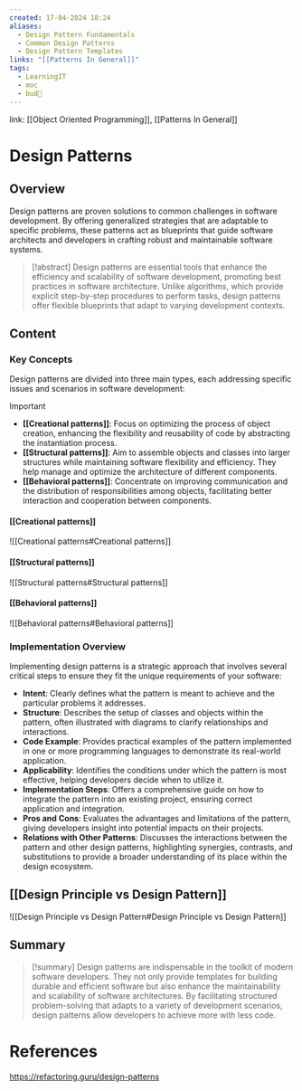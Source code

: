 ```yaml
---
created: 17-04-2024 18:24
aliases:
  - Design Pattern Fundamentals
  - Common Design Patterns
  - Design Pattern Templates
links: "[[Patterns In General]]"
tags:
  - LearningIT
  - moc
  - bud🌿
---
```

link: [[Object Oriented Programming]], [[Patterns In General]]

# Design Patterns

## Overview

Design patterns are proven solutions to common challenges in software development. By offering generalized strategies that are adaptable to specific problems, these patterns act as blueprints that guide software architects and developers in crafting robust and maintainable software systems.

> [!abstract] 
> Design patterns are essential tools that enhance the efficiency and scalability of software development, promoting best practices in software architecture. Unlike algorithms, which provide explicit step-by-step procedures to perform tasks, design patterns offer flexible blueprints that adapt to varying development contexts.

## Content

### Key Concepts

Design patterns are divided into three main types, each addressing specific issues and scenarios in software development:

> [!important]
> 
> - **[[Creational patterns]]**: Focus on optimizing the process of object creation, enhancing the flexibility and reusability of code by abstracting the instantiation process.
> - **[[Structural patterns]]**: Aim to assemble objects and classes into larger structures while maintaining software flexibility and efficiency. They help manage and optimize the architecture of different components.
> - **[[Behavioral patterns]]**: Concentrate on improving communication and the distribution of responsibilities among objects, facilitating better interaction and cooperation between components.

#### [[Creational patterns]]
![[Creational patterns#Creational patterns]]

#### [[Structural patterns]]
![[Structural patterns#Structural patterns]]


#### [[Behavioral patterns]]
![[Behavioral patterns#Behavioral patterns]]

### Implementation Overview

Implementing design patterns is a strategic approach that involves several critical steps to ensure they fit the unique requirements of your software:

- **Intent**: Clearly defines what the pattern is meant to achieve and the particular problems it addresses.
- **Structure**: Describes the setup of classes and objects within the pattern, often illustrated with diagrams to clarify relationships and interactions.
- **Code Example**: Provides practical examples of the pattern implemented in one or more programming languages to demonstrate its real-world application.
- **Applicability**: Identifies the conditions under which the pattern is most effective, helping developers decide when to utilize it.
- **Implementation Steps**: Offers a comprehensive guide on how to integrate the pattern into an existing project, ensuring correct application and integration.
- **Pros and Cons**: Evaluates the advantages and limitations of the pattern, giving developers insight into potential impacts on their projects.
- **Relations with Other Patterns**: Discusses the interactions between the pattern and other design patterns, highlighting synergies, contrasts, and substitutions to provide a broader understanding of its place within the design ecosystem.


## [[Design Principle vs Design Pattern]]
![[Design Principle vs Design Pattern#Design Principle vs Design Pattern]]

## Summary

> [!summary]
> Design patterns are indispensable in the toolkit of modern software developers. They not only provide templates for building durable and efficient software but also enhance the maintainability and scalability of software architectures. By facilitating structured problem-solving that adapts to a variety of development scenarios, design patterns allow developers to achieve more with less code.

# References

https://refactoring.guru/design-patterns